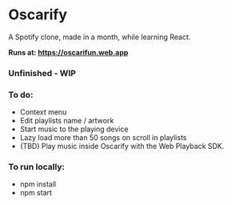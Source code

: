 # Oscarify
A Spotify clone, made in a month, while learning React.

**Runs at: https://oscarifun.web.app**

### Unfinished - WIP

### To do:
- Context menu
- Edit playlists name / artwork
- Start music to the playing device
- Lazy load more than 50 songs on scroll in playlists
- (TBD) Play music inside Oscarify with the Web Playback SDK.

### To run locally:
- npm install
- npm start
